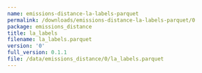 ```yaml
---
name: emissions-distance-la-labels-parquet
permalink: /downloads/emissions-distance-la-labels-parquet/0
package: emissions_distance
title: la_labels
filename: la_labels.parquet
version: '0'
full_version: 0.1.1
file: /data/emissions_distance/0/la_labels.parquet
---
```

